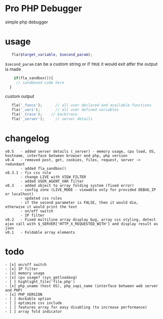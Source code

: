 Pro PHP Debugger
=========

simple php debugger

usage
=========

 ```php
    fla($target_variable, $second_param);
```
`$second_param` can be a custom string or if `TRUE` it would exit atfer the output is made
```php
    if(fla_sandbox()){
     // sandboxed code here
  }
```


 custom output
 
 ```php
    fla('_funcs');		// all user declared and available functions
    fla('_vars');		// all user defined variables
    fla('_trace');    // backtrace
    fla('_server');   	// server details
```

changelog
=========

    v0.5   - added server details (_server) - memory usage, cpu load, OS, hostname, interface between browser and php, php version
    v0.4   - removed post, get, cookies, files, request, server -> redundant
           - added fla_sandbox() 
    v0.3.1 - fix css rule
           - change LIVE with VIEW_FILTER
           - added USER_AGENT_VAR filter 
    v0.3   - added object to array folding system (fixed error)
           - config zone (LIVE_MODE - viewable only for provided DEBUG_IP or localhost)
           - updated css rules
           - if the second parameter is FALSE, then it would die, otherwise it would print the text
           - on/off switch
           - IP filter
    v0.2   - Fixed multiline array display bug, array css styling, detect ajax call with $_SERVER['HTTP_X_REQUESTED_WITH'] and display result as json
    v0.1   - Foldable array elements

todo
=========
    - [x] on/off switch
    - [x] IP filter
    - [x] memory usage
    - [x] cpu usage? (sys_getloadavg)
    - [ ] highlight_file('file.php')
    - [x] php_uname (host OS), php_sapi_name (interface between web server and PHP)
    - [x] PHP_VERSION
    - [ ] dockable option
    - [ ] optimize css include
    - [ ] features array for easy disabling (to increase performance)
    - [ ] array fold indicator
